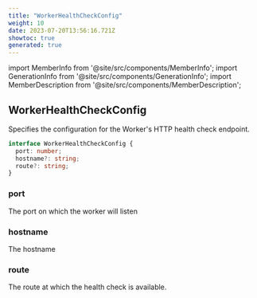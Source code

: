 ```yaml
---
title: "WorkerHealthCheckConfig"
weight: 10
date: 2023-07-20T13:56:16.721Z
showtoc: true
generated: true
---
```

<!-- This file was generated from the Vendure source. Do not modify. Instead, re-run the "docs:build" script -->
import MemberInfo from '@site/src/components/MemberInfo';
import GenerationInfo from '@site/src/components/GenerationInfo';
import MemberDescription from '@site/src/components/MemberDescription';


## WorkerHealthCheckConfig

<GenerationInfo sourceFile="packages/core/src/worker/worker-health.service.ts" sourceLine="14" packageName="@vendure/core" since="1.2.0" />

Specifies the configuration for the Worker's HTTP health check endpoint.

```ts title="Signature"
interface WorkerHealthCheckConfig {
  port: number;
  hostname?: string;
  route?: string;
}
```

### port

<MemberInfo kind="property" type="number"   />

The port on which the worker will listen
### hostname

<MemberInfo kind="property" type="string" default="'localhost'"   />

The hostname
### route

<MemberInfo kind="property" type="string" default="'/health'"   />

The route at which the health check is available.
